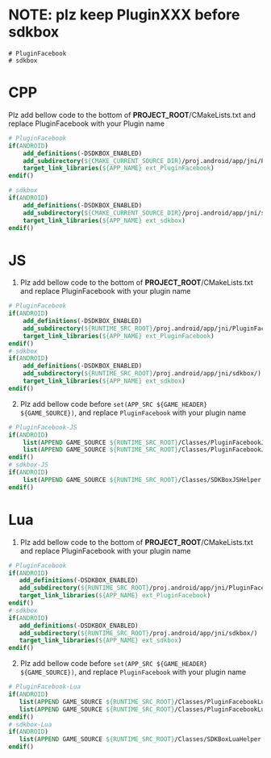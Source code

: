 
# NOTE: plz keep PluginXXX before sdkbox

```
# PluginFacebook
# sdkbox
```

# CPP

  Plz add bellow code to the bottom of __PROJECT_ROOT__/CMakeLists.txt and replace PluginFacebook with your Plugin name

```cmake
# PluginFacebook
if(ANDROID)
    add_definitions(-DSDKBOX_ENABLED)
    add_subdirectory(${CMAKE_CURRENT_SOURCE_DIR}/proj.android/app/jni/PluginFacebook/)
    target_link_libraries(${APP_NAME} ext_PluginFacebook)
endif()

# sdkbox
if(ANDROID)
    add_definitions(-DSDKBOX_ENABLED)
    add_subdirectory(${CMAKE_CURRENT_SOURCE_DIR}/proj.android/app/jni/sdkbox/)
    target_link_libraries(${APP_NAME} ext_sdkbox)
endif()
```


# JS

  1. Plz add bellow code to the bottom of __PROJECT_ROOT__/CMakeLists.txt and replace PluginFacebook with your plugin name

```cmake
# PluginFacebook
if(ANDROID)
    add_definitions(-DSDKBOX_ENABLED)
    add_subdirectory(${RUNTIME_SRC_ROOT}/proj.android/app/jni/PluginFacebook/)
    target_link_libraries(${APP_NAME} ext_PluginFacebook)
endif()
# sdkbox
if(ANDROID)
    add_definitions(-DSDKBOX_ENABLED)
    add_subdirectory(${RUNTIME_SRC_ROOT}/proj.android/app/jni/sdkbox/)
    target_link_libraries(${APP_NAME} ext_sdkbox)
endif()
```

  2. Plz add bellow code before `set(APP_SRC ${GAME_HEADER} ${GAME_SOURCE})`, and replace `PluginFacebook` with your plugin name

```cmake
# PluginFacebook-JS
if(ANDROID)
    list(APPEND GAME_SOURCE ${RUNTIME_SRC_ROOT}/Classes/PluginFacebookJS.cpp)
    list(APPEND GAME_SOURCE ${RUNTIME_SRC_ROOT}/Classes/PluginFacebookJSHelper.cpp)
endif()
# sdkbox-JS
if(ANDROID)
    list(APPEND GAME_SOURCE ${RUNTIME_SRC_ROOT}/Classes/SDKBoxJSHelper.cpp)
endif()
```

# Lua

  1. Plz add bellow code to the bottom of __PROJECT_ROOT__/CMakeLists.txt and replace PluginFacebook with your plugin name

```cmake
# PluginFacebook
if(ANDROID)
   add_definitions(-DSDKBOX_ENABLED)
   add_subdirectory(${RUNTIME_SRC_ROOT}/proj.android/app/jni/PluginFacebook/)
   target_link_libraries(${APP_NAME} ext_PluginFacebook)
endif()
# sdkbox
if(ANDROID)
   add_definitions(-DSDKBOX_ENABLED)
   add_subdirectory(${RUNTIME_SRC_ROOT}/proj.android/app/jni/sdkbox/)
   target_link_libraries(${APP_NAME} ext_sdkbox)
endif()
```

  2. Plz add bellow code before `set(APP_SRC ${GAME_HEADER} ${GAME_SOURCE})`, and replace `PluginFacebook` with your plugin name

```cmake
# PluginFacebook-Lua
if(ANDROID)
   list(APPEND GAME_SOURCE ${RUNTIME_SRC_ROOT}/Classes/PluginFacebookLua.cpp)
   list(APPEND GAME_SOURCE ${RUNTIME_SRC_ROOT}/Classes/PluginFacebookLuaHelper.cpp)
endif()
# sdkbox-Lua
if(ANDROID)
   list(APPEND GAME_SOURCE ${RUNTIME_SRC_ROOT}/Classes/SDKBoxLuaHelper.cpp)
endif()
```
